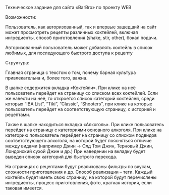﻿Техническое задание для сайта «BarBro» по проекту WEB

Возможности: 

Пользователь, как авторизованный, так и впервые зашедший на сайт может просмотреть рецепты различных коктейлей, включая ингредиенты, способ приготовления (shake, stir, other), бокал подачи.

Авторизованный пользователь может добавлять коктейль в список любимых, для последующего быстрого доступа к рецепту

Структура:

Главная страница с текстом о том, почему барная культура привлекательна и, более того, важна.

В шапке содержится вкладка «Коктейли». При клике на неё пользователь перейдет на страницу со списком всех коктейлей. Если же навести на неё, то откроется список категорий коктейлей, среди которых “IBA List”, “Tiki”, “Classic”, “Shooters”, при клике на которые пользователь перейдет на соответствующую страницу, с историей и рецептами.

Также в шапке находиться вкладка «Алкоголь». При клике пользователь перейдет на страницу с категориями основного алкоголя. При клике на категорию пользователь перейдет на страницу со списком подвидов соответствующего алкоголя, на которой будет поясняться отличие между видами (например Джин -> Олд Том Джин, Терновый Джин, Лондонский сухой Джин и др.) При наведении на вкладку будет выведен список категорий для быстрого перехода.

На страницах с рецептами будут реализованы фильтры по вкусам, сложности приготовления и др. Способ реализации – теги. Каждый коктейль будет иметь свою страницу, на которой будут перечислены ингредиенты, процесс приготовления, фото, краткая история, если таковая имеется.
